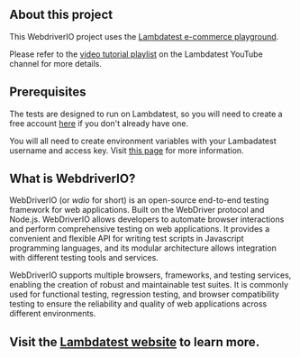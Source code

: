 ## About this project
This WebdriverIO project uses the [Lambdatest e-commerce playground](https://ecommerce-playground.lambdatest.io/).

Please refer to the [video tutorial playlist](https://youtube.com/playlist?list=PLZMWkkQEwOPkg0nLg2Jd3xQ2yX86zK0js&si=Aciy2lDaXtI1AJax) on the Lambdatest YouTube channel for more details.

## Prerequisites
The tests are designed to run on Lambdatest, so you will need to create a free account [here](https://accounts.lambdatest.com/register) if you don't already have one.

You will all need to create environment variables with your Lambadatest username and access key. Visit [this page](https://github.com/LambdaTest/webdriverio-selenium-sample?tab=readme-ov-file#prerequisites-for--webdriverio) for more information.

## What is WebdriverIO?
WebDriverIO (or _wdio_ for short) is an open-source end-to-end testing framework for web applications. Built on the WebDriver protocol and Node.js. WebDriverIO allows developers to automate browser interactions and perform comprehensive testing on web applications. It provides a convenient and flexible API for writing test scripts in Javascript programming languages, and its modular architecture allows integration with different testing tools and services. 

WebDriverIO supports multiple browsers, frameworks, and testing services, enabling the creation of robust and maintainable test suites. It is commonly used for functional testing, regression testing, and browser compatibility testing to ensure the reliability and quality of web applications across different environments.

## Visit the [Lambdatest website](https://www.lambdatest.com/) to learn more.
